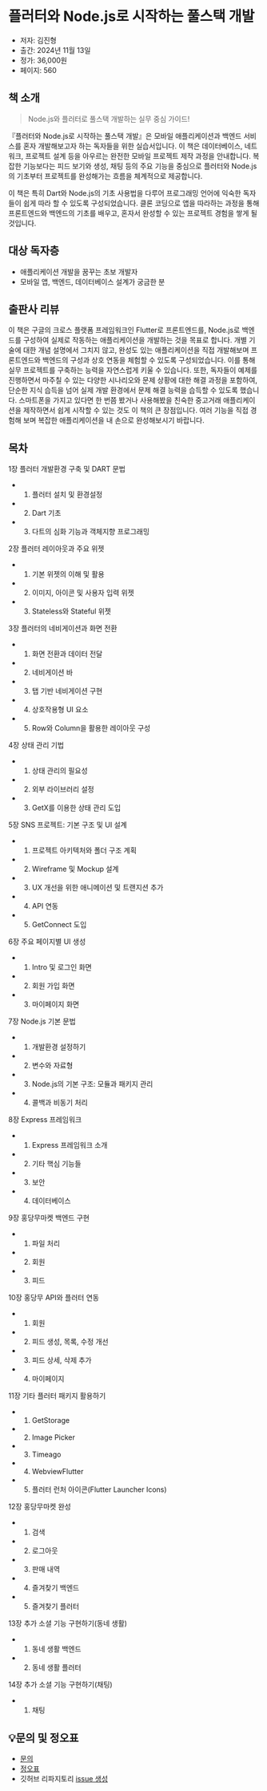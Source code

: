 # 플러터와 Node.js로 시작하는 풀스택 개발

- 저자: 김진형
- 출간: 2024년 11월 13일
- 정가: 36,000원
- 페이지: 560

## 책 소개

> Node.js와 플러터로 풀스택 개발하는 실무 중심 가이드!

『플러터와 Node.js로 시작하는 풀스택 개발』은 모바일 애플리케이션과 백엔드 서비스를 혼자 개발해보고자 하는 독자들을 위한 실습서입니다. 이 책은 데이터베이스, 네트워크, 프로젝트 설계 등을 아우르는 완전한 모바일 프로젝트 제작 과정을 안내합니다. 복잡한 기능보다는 피드 보기와 생성, 채팅 등의 주요 기능을 중심으로 플러터와 Node.js의 기초부터 프로젝트를 완성해가는 흐름을 체계적으로 제공합니다.

이 책은 특히 Dart와 Node.js의 기초 사용법을 다루어 프로그래밍 언어에 익숙한 독자들이 쉽게 따라 할 수 있도록 구성되었습니다. 클론 코딩으로 앱을 따라하는 과정을 통해 프론트엔드와 백엔드의 기초를 배우고, 혼자서 완성할 수 있는 프로젝트 경험을 쌓게 될 것입니다.

## 대상 독자층
- 애플리케이션 개발을 꿈꾸는 초보 개발자
- 모바일 앱, 백엔드, 데이터베이스 설계가 궁금한 분

## 출판사 리뷰
이 책은 구글의 크로스 플랫폼 프레임워크인 Flutter로 프론트엔드를, Node.js로 백엔드를 구성하여 실제로 작동하는 애플리케이션을 개발하는 것을 목표로 합니다. 개별 기술에 대한 개념 설명에서 그치지 않고, 완성도 있는 애플리케이션을 직접 개발해보며 프론트엔드와 백엔드의 구성과 상호 연동을 체험할 수 있도록 구성되었습니다. 이를 통해 실무 프로젝트를 구축하는 능력을 자연스럽게 키울 수 있습니다.
또한, 독자들이 예제를 진행하면서 마주칠 수 있는 다양한 시나리오와 문제 상황에 대한 해결 과정을 포함하여, 단순한 지식 습득을 넘어 실제 개발 환경에서 문제 해결 능력을 습득할 수 있도록 했습니다.
스마트폰을 가지고 있다면 한 번쯤 봤거나 사용해봤을 친숙한 중고거래 애플리케이션을 제작하면서 쉽게 시작할 수 있는 것도 이 책의 큰 장점입니다. 여러 기능을 직접 경험해 보며 복잡한 애플리케이션을 내 손으로 완성해보시기 바랍니다.

## 목차
1장 플러터 개발환경 구축 및 DART 문법
- 1. 플러터 설치 및 환경설정
- 2. Dart 기초
- 3. 다트의 심화 기능과 객체지향 프로그래밍

2장 플러터 레이아웃과 주요 위젯
- 1. 기본 위젯의 이해 및 활용
- 2. 이미지, 아이콘 및 사용자 입력 위젯
- 3. Stateless와 Stateful 위젯

3장 플러터의 네비게이션과 화면 전환
- 1. 화면 전환과 데이터 전달
- 2. 네비게이션 바
- 3. 탭 기반 네비게이션 구현
- 4. 상호작용형 UI 요소
- 5. Row와 Column을 활용한 레이아웃 구성

4장 상태 관리 기법
- 1. 상태 관리의 필요성
- 2. 외부 라이브러리 설정
- 3. GetX를 이용한 상태 관리 도입

5장 SNS 프로젝트: 기본 구조 및 UI 설계
- 1. 프로젝트 아키텍처와 폴더 구조 계획
- 2. Wireframe 및 Mockup 설계
- 3. UX 개선을 위한 애니메이션 및 트랜지션 추가
- 4. API 연동
- 5. GetConnect 도입

6장 주요 페이지별 UI 생성
- 1. Intro 및 로그인 화면
- 2. 회원 가입 화면
- 3. 마이페이지 화면

7장 Node.js 기본 문법
- 1. 개발환경 설정하기
- 2. 변수와 자료형
- 3. Node.js의 기본 구조: 모듈과 패키지 관리
- 4. 콜백과 비동기 처리

8장 Express 프레임워크
- 1. Express 프레임워크 소개
- 2. 기타 핵심 기능들
- 3. 보안
- 4. 데이터베이스

9장 홍당무마켓 백엔드 구현
- 1. 파일 처리
- 2. 회원
- 3. 피드

10장 홍당무 API와 플러터 연동
- 1. 회원
- 2. 피드 생성, 목록, 수정 개선
- 3. 피드 상세, 삭제 추가
- 4. 마이페이지

11장 기타 플러터 패키지 활용하기
- 1. GetStorage
- 2. Image Picker
- 3. Timeago
- 4. WebviewFlutter
- 5. 플러터 런처 아이콘(Flutter Launcher Icons)

12장 홍당무마켓 완성
- 1. 검색
- 2. 로그아웃
- 3. 판매 내역
- 4. 즐겨찾기 백엔드
- 5. 즐겨찾기 플러터

13장 추가 소셜 기능 구현하기(동네 생활)
- 1. 동네 생활 백엔드
- 2. 동네 생활 플러터

14장 추가 소셜 기능 구현하기(채팅)
- 1. 채팅

## 💡문의 및 정오표
- [문의](mailto:Support@youngjin.com)
- [정오표](https://www.youngjin.com/Artyboard/mboard.asp?strBoardID=errata)
- 깃허브 리파지토리 [issue 생성](https://github.com/Youngjin-com/FlutterNode.js/issues/new)
